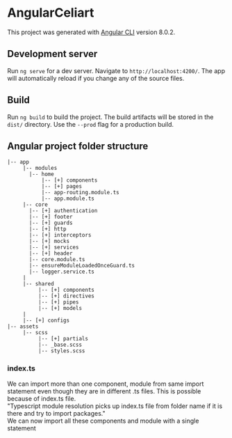 # AngularCeliart

This project was generated with [Angular CLI](https://github.com/angular/angular-cli) version 8.0.2.

## Development server

Run `ng serve` for a dev server. Navigate to `http://localhost:4200/`. The app will automatically reload if you change any of the source files.

## Build

Run `ng build` to build the project. The build artifacts will be stored in the `dist/` directory. Use the `--prod` flag for a production build.

##  Angular project folder structure

    |-- app    
         |-- modules    
           |-- home    
               |-- [+] components    
               |-- [+] pages    
               |-- app-routing.module.ts    
               |-- app.module.ts    
         |-- core    
           |-- [+] authentication    
           |-- [+] footer    
           |-- [+] guards    
           |-- [+] http    
           |-- [+] interceptors    
           |-- [+] mocks    
           |-- [+] services    
           |-- [+] header    
           |-- core.module.ts    
           |-- ensureModuleLoadedOnceGuard.ts    
           |-- logger.service.ts    
         |    
         |-- shared    
              |-- [+] components    
              |-- [+] directives    
              |-- [+] pipes    
              |-- [+] models    
         |    
         |-- [+] configs    
    |-- assets    
         |-- scss    
              |-- [+] partials    
              |-- _base.scss    
              |-- styles.scss

### index.ts

We can import more than one component, module from same import statement even though they are in different .ts files.
This is possible because of index.ts file.  
"Typescript module resolution picks up index.ts file from folder name if it is there and try to import packages."  
We can now import all these components and module with a single statement  
